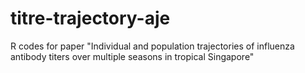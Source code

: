 # titre-trajectory-aje
R codes for paper "Individual and population trajectories of influenza antibody titers over multiple seasons in tropical Singapore"
